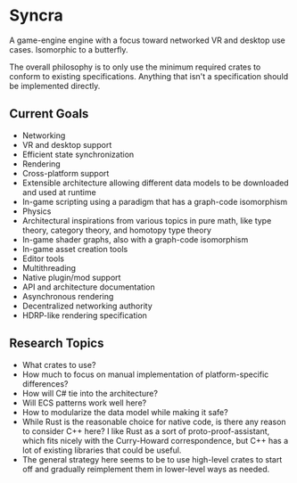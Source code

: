 # Syncra

A game-engine engine with a focus toward networked VR and desktop use cases. Isomorphic to a butterfly.

The overall philosophy is to only use the minimum required crates to conform to existing specifications. Anything that isn't a specification should be implemented directly.

## Current Goals

- Networking
- VR and desktop support
- Efficient state synchronization
- Rendering
- Cross-platform support
- Extensible architecture allowing different data models to be downloaded and used at runtime
- In-game scripting using a paradigm that has a graph-code isomorphism
- Physics
- Architectural inspirations from various topics in pure math, like type theory, category theory, and homotopy type theory
- In-game shader graphs, also with a graph-code isomorphism
- In-game asset creation tools
- Editor tools
- Multithreading
- Native plugin/mod support
- API and architecture documentation
- Asynchronous rendering
- Decentralized networking authority
- HDRP-like rendering specification

## Research Topics

- What crates to use?
- How much to focus on manual implementation of platform-specific differences?
- How will C# tie into the architecture?
- Will ECS patterns work well here?
- How to modularize the data model while making it safe?
- While Rust is the reasonable choice for native code, is there any reason to consider C++ here? I like Rust as a sort of proto-proof-assistant, which fits nicely with the Curry-Howard correspondence, but C++ has a lot of existing libraries that could be useful.
- The general strategy here seems to be to use high-level crates to start off and gradually reimplement them in lower-level ways as needed.
